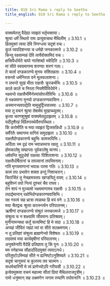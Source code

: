 ```yaml
---
title: 010 Sri Rama s reply to Seetha
title_english: 010 Sri Rama s reply to Seetha

---
```

<div class="audioEmbed"  caption="श्रीराम-हरिसीताराममूर्ति-घनपाठिभ्यां वचनम्" src="https://archive.org/download/Ramayana-recitation-Sriram-harisItArAmamUrti-Ghanapaati-v2/Kanda_3/Kanda_3_ARK-010-Ramena_Kshatra_Dharma_Nirupanam.mp3"></div>

वाक्यमेतत्तु वैदेह्या व्याहृतं भर्तृभक्तया।  
श्रुत्वा धर्मे स्थितो रामः प्रत्युवाचाथ मैथिलीम् ॥ 3.10.1 ॥   
हितमुक्तं त्वया देवि स्निग्धया सदृशं वचः।  
कुलं व्यपदिशन्त्या च धर्मज्ञे जनकात्मजे ॥ 3.10.2 ॥   
किन्तु वक्ष्याम्यहं देवि त्वयैवोक्तमिदं वचः।  
क्षत्त्रियैर्धार्यते चापो नार्तशब्दो भवेदिति ॥ 3.10.3 ॥   
मां सीते स्वयमागम्य शरण्याः शरणं गताः।  
ते चार्ता दण्डकारण्ये मुनयः संशितव्रताः ॥ 3.10.4 ॥   
वसन्तो धर्मनिरता वने मूलफलाशनाः।  
न लभन्ते सुखं भीता राक्षसैः क्रूरकर्मभिः ॥ 3.10.5 ॥   
काले काले च निरता नियमैर्विविधैर्वने।  
भक्ष्यन्ते राक्षसैर्भीमैर्नरमांसोपजीविभिः ॥ 3.10.6 ॥   
ते भक्ष्यमाणा मुनयो दण्डकारण्यवासिनः।  
अस्मानभ्यवपद्येति मामूचुर्द्विजसत्तमाः ॥ 3.10.7 ॥   
मया तु वचनं श्रुत्वा तेषामेवं मुखाच्च्युतम्।  
कृत्वा चरणशुश्रूषां वाक्यमेतदुदाहृतम् ॥ 3.10.8 ॥   
यदीदृशैरहं विप्रैरुपस्थेयैरुपस्थितः।  
किं करोमीति च मया व्याहृतं द्विजसन्निधौ ॥ 3.10.9 ॥   
सर्वैरेतैः समागम्य वागियं समुदाहृता ॥ 3.10.10 ॥   
राक्षसैर्दण्डकारण्ये बहुभिः कामरूपिभिः।  
अर्दिताः स्म दृढं राम भवान्नस्तत्र रक्षतु ॥ 3.10.11 ॥   
होमकालेषु सम्प्राप्ताः पूर्वकालेषु चानघ।  
धर्षयन्ति सुदुर्धर्षा राक्षसाः पिशिताशनाः ॥ 3.10.12 ॥   
राक्षसैर्धर्षितानां च तापसानां तपस्विनाम्।  
गतिं मृगयमाणानां भवान्नः परमा गतिः ॥ 3.10.13 ॥   
कामं तपः प्रभावेन शक्ता हन्तुं निशाचरान्।  
चिरार्जितं तु नेच्छामस्तपः खण्डयितुं वयम् ॥ 3.10.14 ॥   
बहुविघ्नं तपो नित्यं दुश्चरं चैव राघव।  
तेन शापं न मुञ्चामो भक्ष्यमाणाश्च राक्षसैः ॥ 3.10.15 ॥   
तदर्द्यमानान् रक्षोभिर्दण्डकारण्यवासिभिः।  
रक्ष नस्त्वं सह भ्रात्रा त्वन्नाथा हि वयं वने ॥ 3.10.16 ॥   
मया चैतद्वचः श्रुत्वा कार्त्स्न्त्यन परिपालनम्।  
ऋषीणां दण्डकारण्ये संश्रुतं जनकात्मजे ॥ 3.10.17 ॥   
संश्रुत्य च न शक्ष्यामि जीवमानः प्रतिश्रवम्।  
मुनीनामन्यथा कर्तुं सत्यमिष्टं हि मे सदा ॥ 3.10.18 ॥   
अप्यहं जीवितं जह्यां त्वां वा सीते सलक्ष्मणाम्।  
न तु प्रतिज्ञां संश्रुत्य ब्राह्मणेभ्यो विशेषतः ॥ 3.10.19 ॥   
तदवश्यं मया कार्यमृषीणां परिपालनम्।  
अनुक्तेनापि वैदेहि प्रतिज्ञाय तु किं पुनः ॥ 3.10.20 ॥   
मम स्नेहाच्च सौहार्दादिदमुक्तं त्वयाऽनधे।  
परितुष्टोऽस्म्यिहं सीते न ह्यनिष्टोऽनुशिष्यते ॥ 3.10.21 ॥   
सदृशं चानुरूपं च कुलस्य तव चात्मनः।  
सधर्मचारिणी मे त्वं प्राणेभ्योऽपि गरीयसी ॥ 3.10.22 ॥   
इत्येवमुक्त्वा वचनं महात्मा सीतां प्रियां मैथिलराजपुत्रीम्।  
रामो धनुष्मान् सह लक्ष्मणेन जगाम रम्याणि तपोवनानि ॥ 3.10.23 ॥   